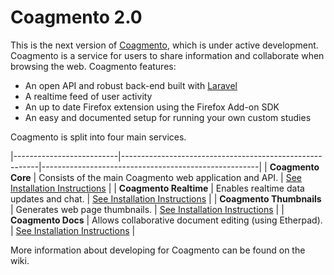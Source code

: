 # Coagmento 2.0 #

This is the next version of [Coagmento](http://www.coagmento.org/), which is under active development. Coagmento is a service for users to share information and collaborate when browsing the web. Coagmento features:

- An open API and robust back-end built with [Laravel](http://laravel.com/)
- A realtime feed of user activity
- An up to date Firefox extension using the Firefox Add-on SDK
- An easy and documented setup for running your own custom studies

Coagmento is split into four main services.

|--------------------------|---------------------------------------------------------|------------------------------------------------------|
| **Coagmento Core**       | Consists of the main Coagmento web application and API. | [See Installation Instructions](core/readme.md)      |
| **Coagmento Realtime**   | Enables realtime data updates and chat.                 | [See Installation Instructions](realtime/readme.md)  |
| **Coagmento Thumbnails** | Generates web page thumbnails.                          | [See Installation Instructions](thumbnail/readme.md) |
| **Coagmento Docs**       | Allows collaborative document editing (using Etherpad). | [See Installation Instructions](docs/readme.md)      |

More information about developing for Coagmento can be found on the wiki.
